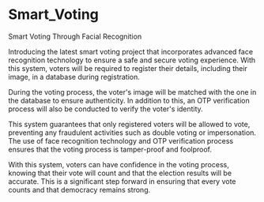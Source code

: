# Smart_Voting
Smart Voting Through Facial Recognition

Introducing the latest smart voting project that incorporates advanced face recognition technology to ensure a safe and secure voting experience. With this system, voters will be required to register their details, including their image, in a database during registration.

During the voting process, the voter's image will be matched with the one in the database to ensure authenticity. In addition to this, an OTP verification process will also be conducted to verify the voter's identity.

This system guarantees that only registered voters will be allowed to vote, preventing any fraudulent activities such as double voting or impersonation. The use of face recognition technology and OTP verification process ensures that the voting process is tamper-proof and foolproof.

With this system, voters can have confidence in the voting process, knowing that their vote will count and that the election results will be accurate. This is a significant step forward in ensuring that every vote counts and that democracy remains strong.
